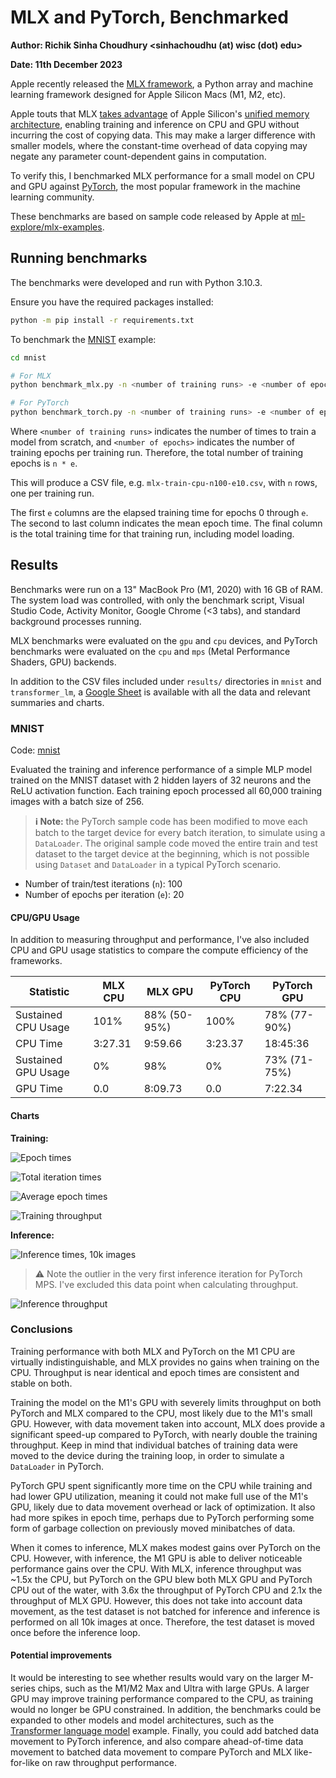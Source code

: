 # MLX and PyTorch, Benchmarked
**Author: Richik Sinha Choudhury <sinhachoudhu (at) wisc (dot) edu>**

**Date: 11th December 2023**

Apple recently released the [MLX framework](https://github.com/ml-explore/mlx),
a Python array and machine learning framework designed for Apple Silicon Macs (M1, M2, etc).

Apple touts that MLX [takes advantage](https://github.com/ml-explore/mlx/issues/12#issuecomment-1843956313) of Apple Silicon's [unified memory architecture](https://en.wikipedia.org/wiki/Graphics_processing_unit#Integrated_graphics),
enabling training and inference on CPU and GPU without incurring the cost of copying data.
This may make a larger difference with smaller models, where the constant-time overhead of
data copying may negate any parameter count-dependent gains in computation.

To verify this, I benchmarked MLX performance for a small model on CPU and GPU against [PyTorch](https://pytorch.org/), the most popular framework in the machine learning community.

These benchmarks are based on sample code released by Apple at [ml-explore/mlx-examples](https://github.com/ml-explore/mlx-examples).

## Running benchmarks

The benchmarks were developed and run with Python 3.10.3.

Ensure you have the required packages installed:
```sh
python -m pip install -r requirements.txt
```

To benchmark the [MNIST](mnist) example:

```sh
cd mnist

# For MLX
python benchmark_mlx.py -n <number of training runs> -e <number of epochs> [--gpu]

# For PyTorch
python benchmark_torch.py -n <number of training runs> -e <number of epochs> [--gpu]
```
Where `<number of training runs>` indicates the number of times to train a model from scratch,
and `<number of epochs>` indicates the number of training epochs per training run.
Therefore, the total number of training epochs is `n * e`.

<!-- Similar benchmark scripts are available for the [Transformer language model](transformer_lm) example. Please note they must be ran with `--eval` to benchmark inference. -->


This will produce a CSV file, e.g. `mlx-train-cpu-n100-e10.csv`, with `n` rows, one per training run.

The first `e` columns are the elapsed training time for epochs 0 through `e`.
The second to last column indicates the mean epoch time. The final column is
the total training time for that training run, including model loading.

## Results

Benchmarks were run on a 13" MacBook Pro (M1, 2020) with 16 GB of RAM. The system load was controlled, with only the benchmark script, Visual Studio Code, Activity Monitor, Google Chrome (<3 tabs), and standard background processes running.

MLX benchmarks were evaluated on the `gpu` and `cpu` devices, and PyTorch benchmarks were evaluated on the `cpu` and `mps` (Metal Performance Shaders, GPU) backends.

In addition to the CSV files included under `results/` directories in `mnist` and `transformer_lm`, a [Google Sheet](https://docs.google.com/spreadsheets/d/17Rid-DTGz_0k8TLOxUJ2Y3_7QKAOVB2MlagqA5BjNro/edit?usp=sharing) is available with all the data and relevant summaries and charts.

### MNIST
Code: [mnist](mnist)

Evaluated the training and inference performance of a simple MLP model trained on the MNIST dataset with 2 hidden layers of 32 neurons and the ReLU activation function. Each training epoch processed all 60,000 training images with a batch size of 256.

> **ℹ️ Note:** the PyTorch sample code has been modified to move each batch to the target device for every batch iteration,
> to simulate using a `DataLoader`. The original sample code moved the entire train and test dataset to the target device at the beginning, which is not possible using `Dataset` and `DataLoader` in a typical PyTorch scenario.


- Number of train/test iterations (`n`): 100
- Number of epochs per iteration  (`e`): 20

#### CPU/GPU Usage

In addition to measuring throughput and performance, I've also included CPU and GPU usage statistics to compare the compute efficiency of the frameworks.

| Statistic           | MLX CPU | MLX GPU      | PyTorch CPU | PyTorch GPU  |
| ------------------- | ------- | ------------ | ----------- | ------------ |
| Sustained CPU Usage | 101%    | 88% (50-95%) | 100%        | 78% (77-90%) |
| CPU Time            | 3:27.31 | 9:59.66      | 3:23.37     | 18:45:36     |
| Sustained GPU Usage | 0%      | 98%          | 0%          | 73% (71-75%) |
| GPU Time            | 0.0     | 8:09.73      | 0.0         | 7:22.34      |


#### Charts
**Training:**

![Epoch times](assets/epoch-times-mnist.png)

![Total iteration times](assets/iter-time-mnist.png)

![Average epoch times](assets/avg-epoch-time-mnist.png)

![Training throughput](assets/throughput-train-mnist.png)

**Inference:**

![Inference times, 10k images](assets/inference-time-mnist.png)

> :warning: Note the outlier in the very first inference iteration for PyTorch MPS.
I've excluded this data point when calculating throughput.

![Inference throughput](assets/throughput-inference-mnist.png)

### Conclusions

Training performance with both MLX and PyTorch on the M1 CPU are virtually indistinguishable, and MLX provides no gains when training on the CPU. Throughput is near identical and epoch times are consistent and stable on both.

Training the model on the M1's GPU with severely limits throughput on both PyTorch and MLX compared to the CPU, most likely due to the M1's small GPU. However, with data movement taken into account, MLX does provide a significant speed-up compared to PyTorch, with nearly double the training throughput. Keep in mind that individual batches of training data were moved to the device during the training loop, in order to simulate a `DataLoader` in PyTorch.

PyTorch GPU spent significantly more time on the CPU while training and had lower GPU utilization, meaning it could not make full use of the M1's GPU, likely due to data movement overhead or lack of optimization. It also had more spikes in epoch time, perhaps due to PyTorch performing some form of garbage collection on previously moved minibatches of data.

When it comes to inference, MLX makes modest gains over PyTorch on the CPU. However, with inference, the M1 GPU is able to deliver noticeable performance gains over the CPU. With MLX, inference throughput was ~1.5x the CPU, but PyTorch on the GPU blew both MLX GPU and PyTorch CPU out of the water, with 3.6x the throughput of PyTorch CPU and 2.1x the throughput of MLX GPU. However, this does not take into account data movement, as the test dataset is not batched for inference and inference is performed on all 10k images at once. Therefore, the test dataset is moved once before the inference loop.

#### Potential improvements

It would be interesting to see whether results would vary on the larger M-series chips, such as the M1/M2 Max and Ultra with large GPUs. A larger GPU may improve training performance compared to the CPU, as training would no longer be GPU constrained. In addition, the benchmarks could be expanded to other models and model architectures, such as the [Transformer language model](transformer_lm) example. Finally, you could add batched data movement to PyTorch inference, and also compare ahead-of-time data movement to batched data movement to compare PyTorch and MLX like-for-like on raw throughput performance.

